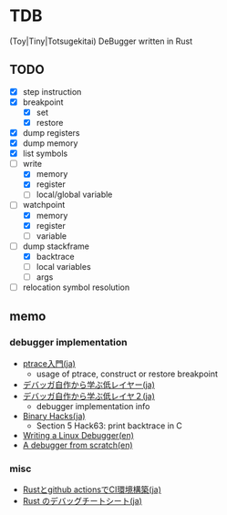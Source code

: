 # TDB

(Toy|Tiny|Totsugekitai) DeBugger written in Rust

## TODO

- [x] step instruction
- [x] breakpoint
    - [x] set
    - [x] restore
- [x] dump registers
- [x] dump memory
- [x] list symbols
- [ ] write
    - [x] memory
    - [x] register
    - [ ] local/global variable
- [ ] watchpoint
    - [x] memory
    - [x] register
    - [ ] variable
- [ ] dump stackframe
    - [x] backtrace
    - [ ] local variables
    - [ ] args
- [ ] relocation symbol resolution

## memo

### debugger implementation

- [ptrace入門(ja)](https://www.amazon.co.jp/ptrace%E5%85%A5%E9%96%80-ptrace%E3%81%AE%E4%BD%BF%E3%81%84%E6%96%B9-%E5%A4%A7%E5%B1%B1%E6%81%B5%E5%BC%98-ebook/dp/B07X2PCH7K)
    - usage of ptrace, construct or restore breakpoint
- [デバッガ自作から学ぶ低レイヤー(ja)](https://naotechnology.hatenablog.com/entry/2019/12/21/083423)
- [デバッガ自作から学ぶ低レイヤ２(ja)](https://naotechnology.hatenablog.com/entry/2019/12/31/124727)
    - debugger implementation info
- [Binary Hacks(ja)](https://www.oreilly.co.jp/books/4873112885/)
    - Section 5 Hack63: print backtrace in C
- [Writing a Linux Debugger(en)](https://blog.tartanllama.xyz/writing-a-linux-debugger-setup/)
- [A debugger from scratch(en)](https://medium.com/@lizrice/a-debugger-from-scratch-part-1-7f55417bc85f)

### misc

- [Rustとgithub actionsでCI環境構築(ja)](https://zenn.dev/naokifujita/articles/c890954165c21f)
- [Rust のデバッグチートシート(ja)](https://qiita.com/legokichi/items/e2f807f70316a916f4be)
